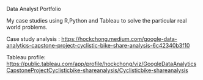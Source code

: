 
Data Analyst Portfolio

My case studies using R,Python and Tableau to solve the particular real world problems. 

Case study analysis : https://hockchong.medium.com/google-data-analytics-capstone-project-cyclistic-bike-share-analysis-6c42340b3f10

Tableau profile: https://public.tableau.com/app/profile/hockchong/viz/GoogleDataAnalyticsCapstoneProjectCyclisticbike-shareanalysis/Cyclisticbike-shareanalysis


